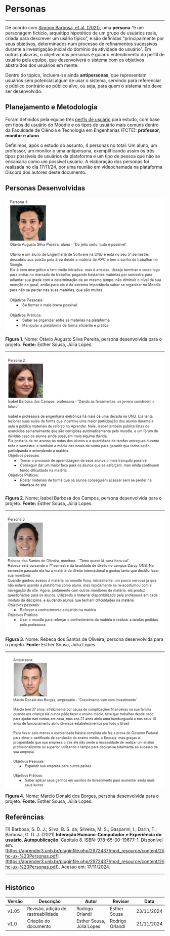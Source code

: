 # Personas
---

De acordo com [Simone Barbosa, et al. (2021)](https://aprender3.unb.br/pluginfile.php/2972437/mod_resource/content/2/ihc-ux-%20Personas.pdf), uma **persona** “é um personagem fictício, arquétipo
hipotético de um grupo de usuários reais, criada para descrever um usário típico”, e são
definidas “principalmente por seus objetivos, determinados num processo de
refinamentos sucessivos durante a investigação inicial do domínio de atividade do usuário”. Em outras palavras, o objetivo das personas é guiar o entendimento do perfil de usuário pela equipe, que desenvolverá o sistema com os objetivos abstraídos
dos usuários em mente. 

Dentro do tópico, incluem-se ainda **antipersonas**, que representam usuários sem potencial algum de usar o sistema, servindo para referenciar o público contrário ao público alvo, ou seja, para quem o sistema não deve ser desenvolvido.


## Planejamento e Metodologia

Foram definidos pela equipe três [perfis de usuário](link_https://requisitos-de-software.github.io/2024.2-Moodle/Entregas/02%20-%20Elicita%C3%A7%C3%A3o/Perfil%20dos%20Usuarios/pra_perfis_de_usuario) para estudo, com base em tipos de usuário do Moodle e os tipos de usuário mais comuns dentro da Faculdade de Ciência e Tecnologia em Engenharias (FCTE): **professor, monitor e aluno**.

Definimos, após o estudo do assunto, 4 personas no total: Um aluno, um professor, um monitor e uma antipersona, exemplificando assim os três tipos possíveis de usuários da plataforma e um tipo de pessoa que não se encaixaria como um possível usuário. A elaboração dos personas foi realizada no dia 17/11/24, por uma reunião em videochamada na plataforma Discord dos autores deste documento.

## Personas Desenvolvidas

![Aluno](/docs/img/persona1.png)

**Figura 1**. Nome: Otávio Augusto Silva Pereira, persona desenvolvida para o projeto. **Fonte:** Esther Sousa, Júlia Lopes.

---
![Professor](/docs/img/persona2.png)

**Figura 2**. Nome: Isabel Barbosa dos Campos, persona desenvolvida para o projeto. **Fonte:** Esther Sousa, Júlia Lopes.

---
![Monitor](/docs/img/persona3.png)

**Figura 3**. Nome: Rebeca dos Santos de Oliveira, persona desenvolvida para o projeto. **Fonte:** Esther Sousa, Júlia Lopes.

---
![Anti](/docs/img/persona5.png)

**Figura 4**. Nome: Marcio Donald dos Borges, persona desenvolvida para o projeto. **Fonte:** Esther Sousa, Júlia Lopes.


## Referências

[1] Barbosa, S. D. J.; Silva, B. S. da; Silveira, M. S.; Gasparini, I.; Darin, T.; Barbosa, G.
D. J. (2021) **Interação Humano-Computador e Experiência do usuário.
Autopublicação**. Capítulo 8. ISBN: 978-65-00-19677-1. Disponível em: [https://aprender3.unb.br/pluginfile.php/2972437/mod_resource/content/2/ihc-ux-%20Personas.pdf](https://aprender3.unb.br/pluginfile.php/2972437/mod_resource/content/2/ihc-ux-%20Personas.pdf). Acesso em: 17/11/2024.

---

## Histórico


| Versão | Descrição                  | Autor                   | Revisor                  | Data       |
|--------|----------------------------|-------------------------|--------------------------|------------|
| v1.05   | Revisão, adição de rastreabilidade                     | Rodrigo Orlandi     |  Esther Sousa          | 23/11/2024 |
| v1.0   | Criação do documento                     | Esther Sousa, Júlia Lopes     |  Rodrigo Orlandi          | 21/11/2024 |
